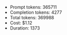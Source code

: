 - Prompt tokens: 365711
- Completion tokens: 4277
- Total tokens: 369988
- Cost: $1.12
- Duration: 1373
